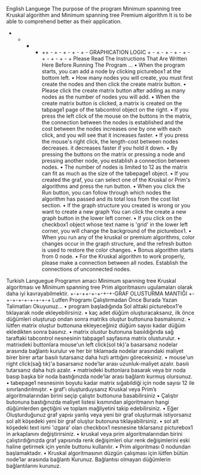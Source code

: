 English Languege
The purpose of the program
Minimum spanning tree Kruskal algorithm and Minimum spanning tree Premium algorithm
It is to be able to comprehend better as their application.
+ - + - ++ - + - + - + - + - GRAPHICATION LOGIC + - + - + - + - + - + - + - + - +
Please Read The Instructions That Are Written Here Before Running The Program ...
• When the program starts, you can add a node by clicking picturebox1 at the bottom left.
• How many nodes you will create, you must first create the nodes and then click the create matrix button.
• Please click the create matrix button after adding as many nodes as the number of nodes you will add.
• When the create matrix button is clicked, a matrix is created on the tabpage1 page of the tabcontrol object on the right.
• If you press the left click of the mouse on the buttons in the matrix, the connection between the nodes is established and the cost between the nodes increases one by one with each click, and you will see that it increases faster.
• If you press the mouse's right click, the length-cost between nodes decreases. it decreases faster if you hold it down.
• By pressing the buttons on the matrix or pressing a node and pressing another node, you establish a connection between nodes.
• The number of nodes is limited to 12 as the matrix can fit as much as the size of the tabepage1 object.
• If you created the graf, you can select one of the Kruskal or Prim's algorithms and press the run button.
• When you click the Run button, you can follow through which nodes the algorithm has passed and its total loss from the cost list section.
• If the graph structure you created is wrong or you want to create a new graph
  You can click the create a new graph button in the lower left corner.
• If you click on the checkbox1 object whose text name is 'grid' in the lower left corner, you will change the background of the picturebox1.
• When you run any of the kruskal or premium algorithms, color changes occur in the graph structure, and the refresh button is used to restore the color changes.
• Bonus algorithm starts from 0 node.
• For the Kruskal algorithm to work properly, please make a connection between all nodes. Establish the connections of unconnected nodes.


Turkish Languegue
Programın amacı
Minimum spanning tree Kruskal algoritması ve Minimum spanning tree Prim    algoritmasını 
ugulamaları olarak daha iyi kavrayabilmektir.
+-+-++-+-+-+-+-GRAF OLUSTURMA MANTIĞI +-+-+-+-+-+-+-+-+
Lutfen Programı Çalıştırmadan Önce Burada Yazan Talimatları Okuyunuz...
•	program başladığında Sol alttaki picturebox1'e tıklayarak node ekleyebilirsiniz.
•	kaç adet düğüm oluşturacaksanız, ilk önce düğümleri oluşturup ondan sonra matriks oluştur buttonuna basmalısınız.
•	lütfen matrix oluştur buttonuna ekleyeceğiniz düğüm sayısı kadar düğüm ekledikten sonra basınız.
•	matrix olustur butonuna basıldığında sağ taraftaki tabcontrol nesnesinin tabpage1 sayfasına matrix olusturulur.
•	matrixdeki buttonlara mouse'un left click(sol tık)'a basarsanız nodelar arasında bağlantı kurulur ve her bir tıklamada nodelar arasındaki maliyet birer birer artar basılı tutarsanız daha hızlı arttığını göreceksiniz.
•	mouse'un right click(sağ tık)'a basarsanız node’lar arası uzunluk-maliyet  azalır. basılı tutarsanız daha hızlı azalır.
•	matrixdeki buttonlara basarak veya bir noda basıp başka bir noda bastığınızda node'lar arası bağlantı kurmuş olursunuz.
•	tabepage1 nesnesinin boyutu kadar matrix sığabildiği için node sayısı 12 ile sınırlandırılmıştır.
•	graf'ı oluşturduysanız Kruskal veya Prim’s algoritmalarından birini seçip çalıştır buttonuna basabilirsiniz 
•	 Çalıştır butonuna bastığınızda maliyet listesi kısmından algoritmanın hangi düğümlerden geçtiğini ve toplam mağliyetini takip edebilirsiniz.
•	Eğer Oluşturduğunuz graf yapısı yanlış veya yeni bir graf oluşturmak istiyorsanız
  sol alt köşedeki yeni bir graf oluştur butonuna tıklayabilirsiniz.
•	sol alt köşedeki text ismi 'ızgara' olan checkbox1 nesnesine tıklarsanız picturebox1 in arkaplanını değiştirirsiniz.
•	kruskal veya prim algoritmalarından birini çalıştırdığınızda graf yapısında renk değişimleri olur renk değişimlerini eski haline getirmek için yenile buttonu kullanılır. 
•	Prim algoritması 0 nodundan başlamaktadır.
•	Kruskal algoritmasının düzgün çalışması için lütfen bütün node’lar arasında bağlantı Kurunuz. Bağlantısı olmayan düğümlerin bağlantılarını kurunuz.
